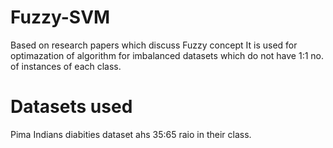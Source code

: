 # Fuzzy-SVM
Based on research papers which discuss Fuzzy concept
It is used for optimazation of algorithm for imbalanced datasets which do not have 1:1 no.  of instances of each class.

# Datasets used
Pima Indians diabities dataset ahs 35:65 raio in their class.
